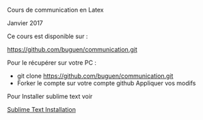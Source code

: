 Cours de communication en Latex  

Janvier 2017


Ce cours est disponible sur :

https://github.com/buguen/communication.git

Pour le récupérer sur votre PC : 

+ git clone https://github.com/buguen/communication.git
+ Forker le compte sur votre compte github 
    Appliquer vos modifs 


Pour Installer sublime text voir 

[Sublime Text Installation](https://nicolasamiot.wordpress.com/2015/11/25/sublime-text-extensions/)


